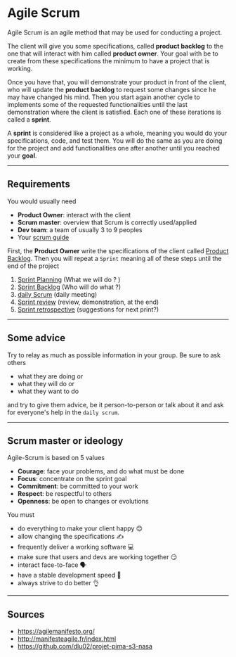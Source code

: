 # Agile Scrum

Agile Scrum is an agile method that may be used
for conducting a project.

The client will give you some specifications,
called **product backlog** to the one that will
interact with him called **product owner**. Your goal
with be to create from these specifications the minimum to
have a project that is working.

Once you have that, you will demonstrate your product
in front of the client, 
who will update the **product backlog**
to request some changes since he may have changed his
mind. Then you start again another cycle to implements
some of the requested functionalities until the last demonstration
where the client is satisfied. Each one of these iterations
is called a **sprint**.

A **sprint** is considered like a project as a whole, meaning
you would do your specifications, code, and test them.
You will do the same as you are doing for the project 
and add functionalities one after another until you reached
your **goal**.

<hr class="sl">

## Requirements

You would usually need

* **Product Owner**: interact with the client
* **Scrum master**: overview that Scrum is correctly used/applied
* **Dev team**: a team of usually 3 to 9 peoples
* Your [scrum guide](https://agilemanifesto.org/)

First, the **Product Owner** write the specifications of the client
called [Product Backlog](product-backlog.md).
Then you will repeat a ``Sprint`` meaning all
of these steps until the end of the project

1. [Sprint Planning](sprint/planning.md) <span class="tms">(What we will do ? )</span>
2. [Sprint Backlog](sprint/backlog.md) <span class="tms">(Who will do what ?)</span>
3. [daily Scrum](sprint/daily.md) <span class="tms">(daily meeting)</span>
4. [Sprint review](sprint/review.md) <span class="tms">(review, demonstration, at the end)</span>
5. [Sprint retrospective](sprint/retrospective.md) <span class="tms">(suggestions for next print?)</span>

<hr class="sr">

## Some advice

Try to relay as much as possible information in your group. Be sure to ask others

* what they are doing or
* what they will do or
* what they want to do

and try to give them advice, be it person-to-person or talk about it and ask
for everyone's help in the ``daily scrum``.

<hr class="sl">

## Scrum master or ideology

Agile-Scrum is based on 5 values

* **Courage**: face your problems, and do what must be done
* **Focus**: concentrate on the sprint goal
* **Commitment**: be committed to your work
* **Respect**: be respectful to others
* **Openness**: be open to changes or evolutions

You must

* do everything to make your client happy 😊
* allow changing the specifications  ✍️
* frequently deliver a working software 💻
* make sure that users and devs are working together 😏
* interact face-to-face 🗣️
* have a stable development speed 🧐
* always strive to do better 👌

<hr class="sr">

## Sources

* <https://agilemanifesto.org/>
* <http://manifesteagile.fr/index.html>
* <https://github.com/dlu02/projet-pima-s3-nasa>
